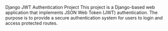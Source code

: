 Django JWT Authentication Project
This project is a Django-based web application that implements JSON Web Token (JWT) authentication. The purpose is to provide a secure authentication system for users to login and access protected routes.

